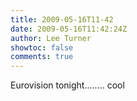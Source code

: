 ```yaml
---
title: 2009-05-16T11-42
date: 2009-05-16T11:42:24Z
author: Lee Turner
showtoc: false
comments: true
---
```


Eurovision tonight........ cool


